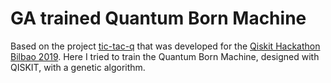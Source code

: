 # GA trained Quantum Born Machine

Based on the project [tic-tac-q](https://github.com/mikelsr/tic-tac-q) that was developed for the
 [Qiskit Hackathon Bilbao 2019](https://github.com/qiskit-community/qiskit-hackathon-bilbao-19). 
Here I tried to train the Quantum Born Machine, designed with QISKIT, with a genetic algorithm.